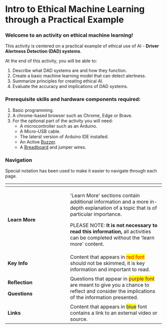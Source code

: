 # Intro to Ethical Machine Learning through a Practical Example

### Welcome to an activity on ethical machine learning!&#x20;

This activity is centered on a practical example of ethical use of AI - **Driver Alertness Detection (DAD) systems**.

At the end of this activity, you will be able to: &#x20;

1. Describe what DAD systems are and how they function. &#x20;
2. Create a basic machine learning model that can detect alertness.
3. Summarize principles for creating ethical AI.&#x20;
4. Evaluate the accuracy and implications of DAD systems. &#x20;

### Prerequisite skills and hardware components required:&#x20;

1. Basic programming.&#x20;
2. A chrome-based browser such as Chrome, Edge or Brave. &#x20;
3. For the optional part of the activity you will need:&#x20;
   * A microcontroller such as an Arduino.
   * A Micro-USB cable.
   * The laterst version of Arduino IDE installed.
   * An Active [Buzzer](https://www.circuitbasics.com/what-is-a-buzzer/).
   * A [Breadboard](https://learn.sparkfun.com/tutorials/how-to-use-a-breadboard/all) and jumper wires.

### Navigation

Special notation has been used to make it easier to navigate through each page.&#x20;

<table data-header-hidden><thead><tr><th width="185"></th><th></th></tr></thead><tbody><tr><td><strong>Learn More</strong></td><td><p>'Learn More' sections contain additional information and a more in-depth explanation of a topic that is of particular importance. </p><p></p><p>PLEASE NOTE: <strong>It is not necessary to read this information,</strong> all activities can be completed without the 'learn more' content. </p></td></tr><tr><td><strong>Key Info</strong></td><td>Content that appears in <mark style="color:red;">red font</mark> should not be skimmed, it is key information and important to read. </td></tr><tr><td><p><strong>Reflection</strong> </p><p><strong>Questions</strong></p></td><td>Questions that appear in <mark style="color:purple;">purple font</mark> are meant to give you a chance to reflect and consider the implications of the information presented. </td></tr><tr><td><strong>Links</strong></td><td>Content that appears in <mark style="color:blue;">blue</mark> font contains a link to an external video or source. </td></tr></tbody></table>

